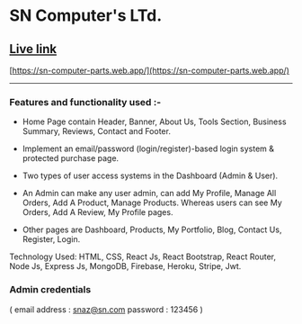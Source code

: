 # SN Computer's LTd.
 
## [Live link](https://sn-computer-parts.web.app/)
[https://sn-computer-parts.web.app/](https://sn-computer-parts.web.app/)

--------------
### Features and functionality used :-

* Home Page contain Header, Banner, About Us, Tools Section, Business Summary, Reviews, Contact and Footer.

* Implement an email/password (login/register)-based login system & protected purchase page.

* Two types of user access systems in the Dashboard (Admin & User).

* An Admin can make any user admin, can add My Profile, Manage All Orders, Add A Product, Manage Products. Whereas users can see My Orders, Add A Review, My Profile pages.

* Other pages are Dashboard, Products, My Portfolio, Blog, Contact Us, Register, Login.

Technology Used: HTML, CSS, React Js, React Bootstrap, React Router, Node Js, Express Js, MongoDB, Firebase, Heroku, Stripe, Jwt.

###  Admin credentials 
(
   email address :  snaz@sn.com 
   password : 123456
)
